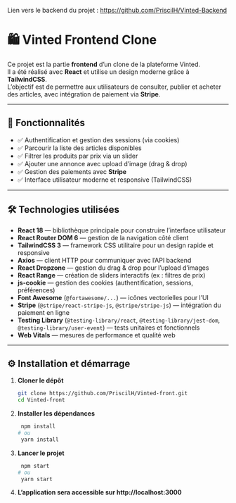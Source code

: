 Lien vers le backend du projet : https://github.com/PriscilH/Vinted-Backend

# 🛍️ Vinted Frontend Clone

Ce projet est la partie **frontend** d’un clone de la plateforme Vinted.  
Il a été réalisé avec **React** et utilise un design moderne grâce à **TailwindCSS**.  
L’objectif est de permettre aux utilisateurs de consulter, publier et acheter des articles, avec intégration de paiement via **Stripe**.

---

## 🚀 Fonctionnalités

- ✅ Authentification et gestion des sessions (via cookies)
- ✅ Parcourir la liste des articles disponibles
- ✅ Filtrer les produits par prix via un slider
- ✅ Ajouter une annonce avec upload d’image (drag & drop)
- ✅ Gestion des paiements avec **Stripe**
- ✅ Interface utilisateur moderne et responsive (TailwindCSS)

---

## 🛠️ Technologies utilisées

- **React 18** — bibliothèque principale pour construire l’interface utilisateur
- **React Router DOM 6** — gestion de la navigation côté client
- **TailwindCSS 3** — framework CSS utilitaire pour un design rapide et responsive
- **Axios** — client HTTP pour communiquer avec l’API backend
- **React Dropzone** — gestion du drag & drop pour l’upload d’images
- **React Range** — création de sliders interactifs (ex : filtres de prix)
- **js-cookie** — gestion des cookies (authentification, sessions, préférences)
- **Font Awesome** (`@fortawesome/...`) — icônes vectorielles pour l’UI
- **Stripe** (`@stripe/react-stripe-js`, `@stripe/stripe-js`) — intégration du paiement en ligne
- **Testing Library** (`@testing-library/react`, `@testing-library/jest-dom`, `@testing-library/user-event`) — tests unitaires et fonctionnels
- **Web Vitals** — mesures de performance et qualité web

---

## ⚙️ Installation et démarrage

1. **Cloner le dépôt**

   ```bash
   git clone https://github.com/PriscilH/Vinted-front.git
   cd Vinted-front
   ```

2. **Installer les dépendances**

    ```bash
     npm install
    # ou
     yarn install
    ```

3. **Lancer le projet**

    ```bash
     npm start
    # ou
     yarn start
    ```
4. **L’application sera accessible sur http://localhost:3000**
